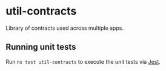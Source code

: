 # util-contracts

Library of contracts used across multiple apps.

## Running unit tests

Run `nx test util-contracts` to execute the unit tests via [Jest](https://jestjs.io).
